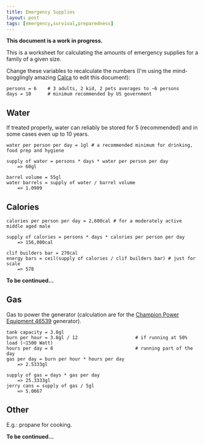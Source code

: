 ```yaml
---
title: Emergency Supplies
layout: post
tags: [emergency,survival,preparedness]
---
```


**This document is a work in progress.**

This is a worksheet for calculating the amounts of emergency supplies for a family of a given size.

Change these variables to recalculate the numbers (I'm using the mind-bogglingly amazing [Calca](http://calca.io/) to edit this document):

    persons = 6    # 3 adults, 2 kid, 2 pets averages to ~6 persons
    days = 10      # minimum recommended by US government
    
## Water

If treated properly, water can reliably be stored for 5 (recommended) and in some cases even up to 10 years.

    water per person per day = 1gl # a recommended minimum for drinking, food prep and hygiene
    
    supply of water = persons * days * water per person per day
        => 60gl
    
    barrel volume = 55gl
    water barrels = supply of water / barrel volume
        => 1.0909
    
## Calories

    calories per person per day = 2,600cal # for a moderately active middle aged male

    supply of calories = persons * days * calories per person per day
        => 156,000cal

    clif builders bar = 270cal
    energy bars = ceil(supply of calories / clif builders bar) # just for scale
        => 578

**To be continued...**

## Gas

Gas to power the generator (calculation are for the [Champion Power Equipment 46539](http://amzn.com/B004HSP7EK) generator).

    tank capacity = 3.8gl
    burn per hour = 3.8gl / 12                     # if running at 50% load (~1500 Watt)
    hours per day = 8                              # running part of the day
    gas per day = burn per hour * hours per day
        => 2.5333gl
    
    supply of gas = days * gas per day
        => 25.3333gl
    jerry cans = supply of gas / 5gl
        => 5.0667
    
## Other

E.g.: propane for cooking.

**To be continued...**
